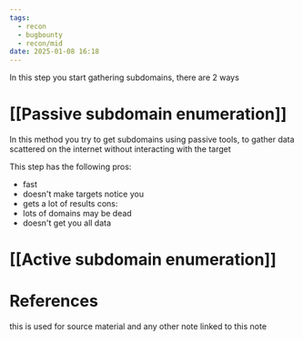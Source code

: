 ```yaml
---
tags:
  - recon
  - bugbounty
  - recon/mid
date: 2025-01-08 16:18
---
```

In this step you start gathering subdomains, there are 2 ways 
# [[Passive subdomain enumeration]]
In this method you try to get subdomains using passive tools, to gather data scattered on the internet without interacting with the target

This step has the following pros:
- fast
- doesn't make targets notice you
- gets a lot of results
cons:
- lots of domains may be dead
- doesn't get you all data
# [[Active subdomain enumeration]]


# References
this is used for source material and any other note linked to this note
